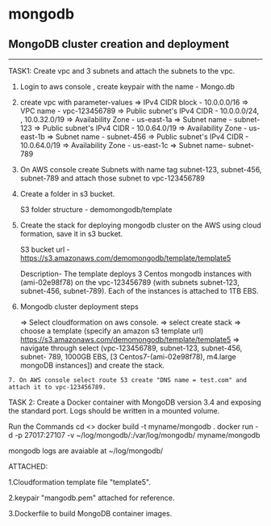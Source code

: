 # mongodb
MongoDB cluster creation and deployment
---------------------------------------------------------
---------------------------------------------------------
TASK1: Create vpc and 3 subnets and attach the subnets to the vpc.

  1. Login to aws console , create keypair with the name - Mongo.db
  2. create vpc with parameter-values
      => IPv4 CIDR block - 10.0.0.0/16
      => VPC name - vpc-123456789
      => Public subnet's IPv4 CIDR - 10.0.0.0/24, , 10.0.32.0/19
      => Availability Zone - us-east-1a
      => Subnet name - subnet-123
      => Public subnet's IPv4 CIDR - 10.0.64.0/19
      => Availability Zone - us-east-1b
      => Subnet name - subnet-456
      => Public subnet's IPv4 CIDR - 10.0.64.0/19
      => Availability Zone - us-east-1c
      => Subnet name- subnet-789

  3. On AWS console create Subnets with name tag subnet-123, subnet-456, subnet-789 and attach those subnet to vpc-123456789

  4. Create a folder in s3 bucket.

        S3 folder structure - demomongodb/template

  5. Create the stack for deploying mongodb cluster on the AWS using cloud formation, save it in s3 bucket.

        S3 bucket url - https://s3.amazonaws.com/demomongodb/template/template5

        Description-
        The template deploys 3 Centos mongodb instances with (ami-02e98f78) on the vpc-123456789 (with subnets subnet-123,
        subnet-456, subnet-789).
        Each of the instances is attached to 1TB EBS.

   6. Mongodb cluster deployment steps

      => Select cloudformation on aws console.
      => select create stack
      => choose a template (specify an amazon s3 template url)
          https://s3.amazonaws.com/demomongodb/template/template5
      => navigate through select (vpc-123456789, subnet-123, subnet-456, subnet- 789, 1000GB EBS, [3 Centos7-(ami-02e98f78),
      m4.large mongoDB instances]) and create the stack.

    7. On AWS console select route 53 create "DNS name = test.com" and attach it to vpc-123456789.

TASK 2: Create a Docker container with MongoDB version 3.4 and exposing the standard port. Logs should be written in a mounted volume.

   Run the Commands
   cd <<Path To my Dockerfile>>
   docker build -t myname/mongodb .
   docker run -d -p 27017:27107 -v ~/log/mongodb/:/var/log/mongodb/ myname/mongodb

   mongodb logs are avaiable at ~/log/mongodb/



ATTACHED:

  1.Cloudformation template file "template5".

  2.keypair "mangodb.pem" attached for reference.

  3.Dockerfile to build MongoDB container images.
